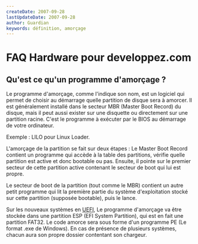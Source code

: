 ```yaml
---
createDate: 2007-09-28
lastUpdateDate: 2007-09-28
author: Guardian
keywords: définition, amorçage
---
```


# FAQ Hardware pour developpez.com

## Qu'est ce qu'un programme d'amorçage ?

Le programme d'amorçage, comme l'indique son nom, est un logiciel qui permet de choisir au démarrage quelle partition de disque sera à amorcer. Il est généralement installé dans le secteur MBR (Master Boot Record) du disque, mais il peut aussi exister sur une disquette ou directement sur une partition racine. C'est le programme à exécuter par le BIOS au démarrage de votre ordinateur.

Exemple : LILO pour Linux Loader.

L'amorçage de la partition se fait sur deux étapes : Le Master Boot Record contient un programme qui accède à la table des partitions, vérifie quelle partition est active et donc bootable ou pas. Ensuite, il pointe sur le premier secteur de cette partition active contenant le secteur de boot qui lui est propre.

Le secteur de boot de la partition (tout comme le MBR) contient un autre petit programme qui lit la première partie du système d'exploitation stocké sur cette partition (supposée bootable), puis le lance.

Sur les nouveaux systèmes en [UEFI](https://fr.wikipedia.org/wiki/UEFI), Le programme d'amorçage va être stockée dans une partition ESP (EFI System Partition), qui est en fait une partition FAT32. Le code amorce sera sous forme d'un programme PE (Le format .exe de Windows). En cas de présence de plusieurs systèmes, chacun aura son propre dossier contentant son chargeur.
